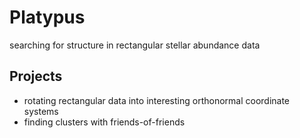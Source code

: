 # Platypus
searching for structure in rectangular stellar abundance data

## Projects
- rotating rectangular data into interesting orthonormal coordinate systems
- finding clusters with friends-of-friends

